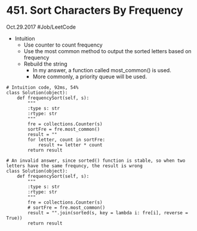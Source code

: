 # 451. Sort Characters By Frequency
Oct.29.2017
#Job/LeetCode
- Intuition
	- Use counter to count frequency
	- Use the most common method to output the sorted letters based on frequency
	- Rebuild the string
		- In my answer, a function called most_common() is used.
		- More commonly, a priority queue will be used.
```
# Intuition code, 92ms, 54%
class Solution(object):
    def frequencySort(self, s):
        """
        :type s: str
        :rtype: str
        """
        fre = collections.Counter(s)
        sortFre = fre.most_common()
        result = ""
        for letter, count in sortFre:
            result += letter * count
        return result
```
```
# An invalid answer, since sorted() function is stable, so when two letters have the same frequncy, the result is wrong
class Solution(object):
    def frequencySort(self, s):
        """
        :type s: str
        :rtype: str
        """
        fre = collections.Counter(s)
        # sortFre = fre.most_common()
        result = "".join(sorted(s, key = lambda i: fre[i], reverse = True))
        return result
```